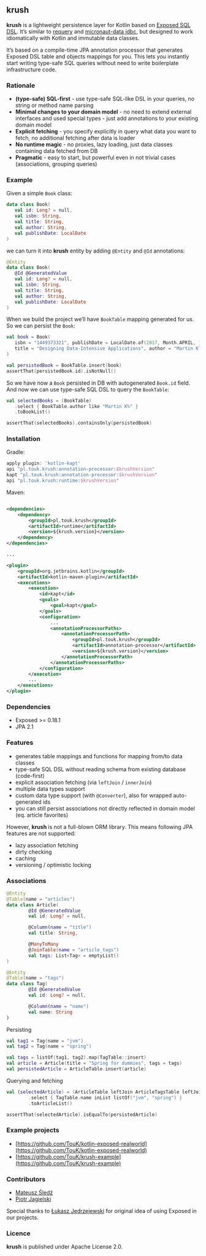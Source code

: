 ## krush

**krush** is a lightweight persistence layer for Kotlin based on [Exposed SQL DSL](https://github.com/JetBrains/Exposed/wiki/DSL). It’s similar to [requery](http://requery.io) and [micronaut-data jdbc](https://micronaut-projects.github.io/micronaut-data/latest/guide/#jdbc), but designed to work idiomatically with Kotlin and immutable data classes.

It’s based on a compile-time JPA annotation processor that generates Exposed DSL table and objects mappings for you. This lets you instantly start writing type-safe SQL queries without need to write boilerplate infrastructure code.

### Rationale 
* **(type-safe) SQL-first** - use type-safe SQL-like DSL in your queries, no string or method name parsing 
* **Minimal changes to your domain model** - no need to extend external interfaces and used special types - just add annotations to your existing domain model
* **Explicit fetching** - you specify explicitly in query what data you want to fetch, no additional fetching after data is loader
* **No runtime magic** - no proxies, lazy loading, just data classes containing data fetched from DB
* **Pragmatic** - easy to start, but powerful even in not trivial cases (associations, grouping queries)

### Example
Given a simple `Book` class:

```kotlin
data class Book(
   val id: Long? = null,
   val isbn: String,
   val title: String,
   val author: String,
   val publishDate: LocalDate
)
```

we can turn it into **krush** entity by adding `@Entity` and `@Id` annotations:

```kotlin
@Entity
data class Book(
   @Id @GeneratedValue
   val id: Long? = null,
   val isbn: String,
   val title: String,
   val author: String,
   val publishDate: LocalDate
)
```

When we build the project we’ll have `BookTable` mapping generated for us. So we can persist the `Book`:

```kotlin
val book = Book(
   isbn = "1449373321", publishDate = LocalDate.of(2017, Month.APRIL, 11),
   title = "Designing Data-Intensive Applications", author = "Martin Kleppmann"
)

val persistedBook = BookTable.insert(book)
assertThat(persistedBook.id).isNotNull()
```

So we have now a `Book` persisted in DB with autogenerated `Book.id` field.
And now we can use type-safe SQL DSL to query the `BookTable`:

```kotlin
val selectedBooks = (BookTable)
   .select { BookTable.author like "Martin K%" }
   .toBookList()

assertThat(selectedBooks).containsOnly(persistedBook)
```

### Installation
Gradle:
```groovy
apply plugin: 'kotlin-kapt'
api "pl.touk.krush:annotation-processor:$krushVersion"
kapt "pl.touk.krush:annotation-processor:$krushVersion"
api "pl.touk.krush:runtime:$krushVersion"
```

Maven:
```xml

<dependencies>
    <dependency>
        <groupId>pl.touk.krush</groupId>
        <artifactId>runtime</artifactId>
        <version>${krush.version}</version>
    </dependency>
</dependencies>

...

<plugin>
    <groupId>org.jetbrains.kotlin</groupId>
    <artifactId>kotlin-maven-plugin</artifactId>
    <executions>
        <execution>
            <id>kapt</id>
            <goals>
                <goal>kapt</goal>
            </goals>
            <configuration>
                ...
                <annotationProcessorPaths>
                    <annotationProcessorPath>
                        <groupId>pl.touk.krush</groupId>
                        <artifactId>annotation-processor</artifactId>
                        <version>${krush.version}</version>
                    </annotationProcessorPath>
                </annotationProcessorPaths>
            </configuration>
        </execution>
        ...
    </executions>
</plugin>
```

### Dependencies
* Exposed >= 0.18.1
* JPA 2.1

### Features
* generates table mappings and functions for mapping from/to data classes
* type-safe SQL DSL without reading schema from existing database (code-first)
* explicit association fetching (via `leftJoin` / `innerJoin`)
* multiple data types support
* custom data type support (with `@Converter`), also for wrapped auto-generated ids
* you can still persist associations not directly reflected in domain model (eq. article favorites) 

However, **krush** is not a full-blown ORM library. This means following JPA features are not supported:
* lazy association fetching
* dirty checking
* caching
* versioning / optimistic locking

### Associations

```kotlin
@Entity
@Table(name = "articles")
data class Article(
        @Id @GeneratedValue
        val id: Long? = null,

        @Column(name = "title")
        val title: String,

        @ManyToMany
        @JoinTable(name = "article_tags")
        val tags: List<Tag> = emptyList()
)

@Entity
@Table(name = "tags")
data class Tag(
        @Id @GeneratedValue
        val id: Long? = null,

        @Column(name = "name")
        val name: String
)
```

Persisting

```kotlin
val tag1 = Tag(name = "jvm")
val tag2 = Tag(name = "spring")

val tags = listOf(tag1, tag2).map(TagTable::insert)
val article = Article(title = "Spring for dummies", tags = tags)
val persistedArticle = ArticleTable.insert(article)
```

Querying and fetching
```kotlin
val (selectedArticle) = (ArticleTable leftJoin ArticleTagsTable leftJoin TagTable)
        .select { TagTable.name inList listOf("jvm", "spring") }
        .toArticleList()

assertThat(selectedArticle).isEqualTo(persistedArticle)
```

### Example projects

* [https://github.com/TouK/kotlin-exposed-realworld](https://github.com/TouK/kotlin-exposed-realworld)
* [https://github.com/TouK/krush-example](https://github.com/TouK/krush-example)

### Contributors
* [Mateusz Śledź](https://github.com/mateuszsledz)
* [Piotr Jagielski](https://github.com/pjagielski)

Special thanks to [Łukasz Jędrzejewski](https://github.com/jedrz) for original idea of using Exposed in our projects.

### Licence
**krush** is published under Apache License 2.0.
